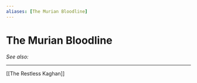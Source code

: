 ```yaml
---
aliases: [The Murian Bloodline]
---
```

# The Murian Bloodline
*See also:* 
___
[[The Restless Kaghan]]